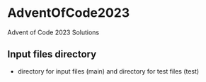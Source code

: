 # AdventOfCode2023
Advent of Code 2023 Solutions


## Input files directory
- directory for input files (main) and directory for test files (test)
